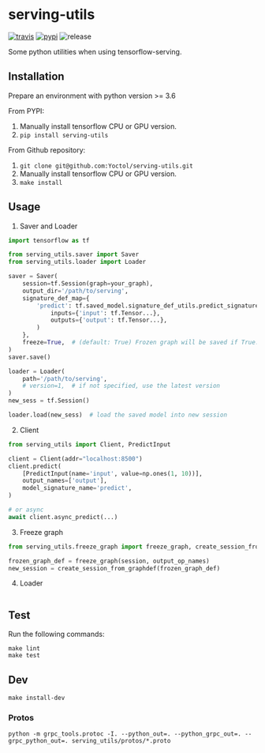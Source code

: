 # serving-utils

[![travis][travis-image]][travis-url]
[![pypi][pypi-image]][pypi-url]
![release][release-image]

[travis-image]: https://travis-ci.org/Yoctol/serving-utils.svg?branch=master
[travis-url]: https://travis-ci.org/Yoctol/serving-utils
[pypi-image]: https://img.shields.io/pypi/v/serving-utils.svg?style=flat
[pypi-url]: https://pypi.python.org/pypi/serving-utils
[release-image]: https://img.shields.io/github/release/Yoctol/serving-utils.svg


Some python utilities when using tensorflow-serving.


## Installation

Prepare an environment with python version >= 3.6

From PYPI:
1. Manually install tensorflow CPU or GPU version.
2. `pip install serving-utils`

From Github repository:
1. `git clone git@github.com:Yoctol/serving-utils.git`
2. Manually install tensorflow CPU or GPU version.
3. `make install`


## Usage

1. Saver and Loader
```python
import tensorflow as tf

from serving_utils.saver import Saver
from serving_utils.loader import Loader

saver = Saver(
    session=tf.Session(graph=your_graph),
    output_dir='/path/to/serving',
    signature_def_map={
        'predict': tf.saved_model.signature_def_utils.predict_signature_def(
            inputs={'input': tf.Tensor...},
            outputs={'output': tf.Tensor...},
        )
    },
    freeze=True,  # (default: True) Frozen graph will be saved if True.
)
saver.save()

loader = Loader(
    path='/path/to/serving',
    # version=1,  # if not specified, use the latest version
)
new_sess = tf.Session()

loader.load(new_sess)  # load the saved model into new session
```

2. Client
```python
from serving_utils import Client, PredictInput

client = Client(addr="localhost:8500")
client.predict(
    [PredictInput(name='input', value=np.ones(1, 10))],
    output_names=['output'],
    model_signature_name='predict',
)

# or async
await client.async_predict(...)
```

3. Freeze graph
```python
from serving_utils.freeze_graph import freeze_graph, create_session_from_graphdef

frozen_graph_def = freeze_graph(session, output_op_names)
new_session = create_session_from_graphdef(frozen_graph_def)
```

4. Loader
```python

```


## Test

Run the following commands:
```
make lint
make test
```


## Dev

```
make install-dev
```

### Protos

```
python -m grpc_tools.protoc -I. --python_out=. --python_grpc_out=. --grpc_python_out=. serving_utils/protos/*.proto
```
